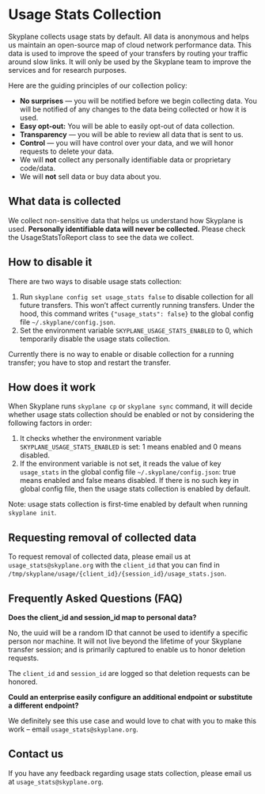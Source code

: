 # Usage Stats Collection

Skyplane collects usage stats by default. All data is anonymous and helps us maintain an open-source map of cloud network performance data. This data is used to improve the speed of your transfers by routing your traffic around slow links. It will only be used by the Skyplane team to improve the services and for research purposes.

Here are the guiding principles of our collection policy:

- **No surprises** — you will be notified before we begin collecting data. You will be notified of any changes to the data being collected or how it is used.
- **Easy opt-out:** You will be able to easily opt-out of data collection.
- **Transparency** — you will be able to review all data that is sent to us.
- **Control** — you will have control over your data, and we will honor requests to delete your data.
- We will **not** collect any personally identifiable data or proprietary code/data.
- We will **not** sell data or buy data about you.

## What data is collected

We collect non-sensitive data that helps us understand how Skyplane is used. **Personally identifiable data will never be collected.** Please check the UsageStatsToReport class to see the data we collect.

## How to disable it

There are two ways to disable usage stats collection:

1. Run `skyplane config set usage_stats false` to disable collection for all future transfers. This won’t affect currently running transfers. Under the hood, this command writes `{"usage_stats": false}` to the global config file `~/.skyplane/config.json`.
2. Set the environment variable `SKYPLANE_USAGE_STATS_ENABLED` to 0, which temporarily disable the usage stats collection.

Currently there is no way to enable or disable collection for a running transfer; you have to stop and restart the transfer.

## How does it work

When Skyplane runs `skyplane cp` or `skyplane sync` command, it will decide whether usage stats collection should be enabled or not by considering the following factors in order:

1. It checks whether the environment variable `SKYPLANE_USAGE_STATS_ENABLED` is set: 1 means enabled and 0 means disabled.
2. If the environment variable is not set, it reads the value of key `usage_stats` in the global config file `~/.skyplane/config.json`: true means enabled and false means disabled. If there is no such key in global config file, then the usage stats collection is enabled by default.

Note: usage stats collection is first-time enabled by default when running `skyplane init`.

## Requesting removal of collected data

To request removal of collected data, please email us at `usage_stats@skyplane.org` with the `client_id` that you can find in `/tmp/skyplane/usage/{client_id}/{session_id}/usage_stats.json`.

## Frequently Asked Questions (FAQ)

**Does the client_id and session_id map to personal data?**

No, the uuid will be a random ID that cannot be used to identify a specific person nor machine. It will not live beyond the lifetime of your Skyplane transfer session; and is primarily captured to enable us to honor deletion requests.

The `client_id` and `session_id` are logged so that deletion requests can be honored.

**Could an enterprise easily configure an additional endpoint or substitute a different endpoint?**

We definitely see this use case and would love to chat with you to make this work – email `usage_stats@skyplane.org`.

## Contact us

If you have any feedback regarding usage stats collection, please email us at `usage_stats@skyplane.org`.